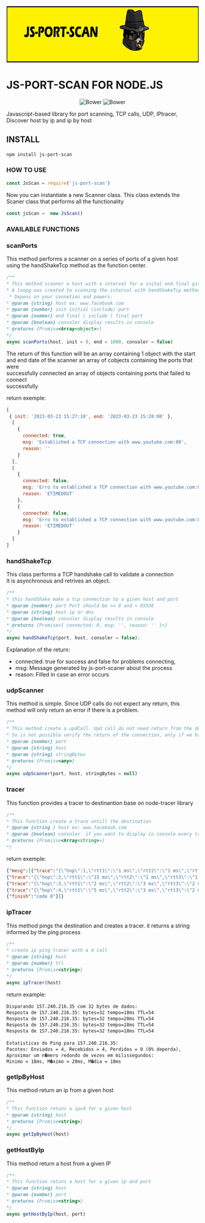 <div align="center">
  <img src="./src/assets/header.jpg" width="100%" height="150"/>
</div>

# JS-PORT-SCAN FOR NODE.JS
<p align="center">
   <img alt="Bower" src="https://img.shields.io/bower/l/MI?style=flat-square">
   <img alt="Bower" src="https://img.shields.io/badge/version-1.0.0-blue">
</p>


Javascript-based library for port scanning, TCP calls, UDP, IPtracer, Discover host by ip and ip by host

## INSTALL

```
npm install js-port-scan
```

### HOW TO USE 

```javascript
const JsScan = require('js-port-scan')
```

Now you can instantiate a new Scanner class. This class extends the Scaner class that performs all the functionality

```javascript
const jsScan =  new JsScan()

```

### AVAILABLE FUNCTIONS

### scanPorts

This method performs a scanner on a series of ports of a given host <br/>
using the handShakeTcp method as the function center.

```javascript
/**
* This method scanner a host with a interval for a inital end final given ports.
* A loopg was created to scanning the interval with handShakeTcp method.
 * Depens on your connetion and powers.
* @param {string} host ex: www.facebook.com
* @param {number} init initial (include) port
* @param {number} end final ( include ) final port
* @param {boolean} consoler display results in console
* @returns {Promise<Array<object>>}
*/
async scanPorts(host, init = 0, end = 1000, consoler = false)
```

The return of this function will be an array containing 1 object with the start <br/>
and end date of the scanner an array of cobjects containing the ports that were <br/>
successfully connected an array of objects containing ports that failed to connect <br/>
successfully

return exemple:
``` javascript
[
 { init: '2023-03-23 15:27:18', end: '2023-03-23 15:28:00' },
  [
    {
      connected: true,
      msg: 'Established a TCP connection with www.youtube.com:80',        
      reason: ''
    }
  ],
  [
    {
      connected: false,
      msg: 'Erro to established a TCP connection with www.youtube.com:81',
      reason: 'ETIMEDOUT'
    },
    {
      connected: false,
      msg: 'Erro to established a TCP connection with www.youtube.com:82',
      reason: 'ETIMEDOUT'
    }
  ]
]
```

### handShakeTcp
This class performs a TCP handshake call to validate a connection<br/>
It is asynchronous and retrives an object.

```javascript
/**
* this handShake make a tcp connection to a given host and port
* @param {number} port Port should be >= 0 and < 65536
* @param {string} host ip or dns
* @param {boolean} consoler display results in console
* @returns {Promise<{ connected: 0, msg: '', reason: '' }>}
*/
async handShakeTcp(port, host, consoler = false): 
```
Explanation of the return:
* connected: true for success and false for problems connecting,
* msg: Message generated by js-port-scaner about the process
* reason: Filled in case an error occurs

### udpScanner
This method is simple. Since UDP calls do not expect any return, 
this method will only return an error if there is a problem.

```javascript
/**
* This method create a updCall. Upd call do not need return from the destination.
* So is not possible verify the return of the connection, only if we have error.
* @param {number} port
* @param {string} host
* @param {string} stringBytes
* @returns {Promise<any>}
*/
async udpScanner(port, host, stringBytes = null) 
```

### tracer
This function provides a tracer to destinantion
base on node-tracer library

```javascript
/**
* This function create a trace untill the destination
* @param {string } host ex: www.facebook.com
* @param {boolean} consoler  if you want to display in console every tracer
* @returns {Promisse<Array<string>>}
*/
```

return exemple:

```json
{"mesg":[{"trace":"{\"hop\":1,\"rtt1\":\"1 ms\",\"rtt2\":\"1 ms\",\"rtt3\":\"<1 ms\",\"ip\":\"localhost\"}"},
{"trace":"{\"hop\":2,\"rtt1\":\"15 ms\",\"rtt2\":\"1 ms\",\"rtt3\":\"1 ms\",\"ip\":\"10.255.255.5\"}"},
{"trace":"{\"hop\":3,\"rtt1\":\"2 ms\",\"rtt2\":\"3 ms\",\"rtt3\":\"2 ms\",\"ip\":\"198.19.0.225\"}"},
{"trace":"{\"hop\":4,\"rtt1\":\"5 ms\",\"rtt2\":\"3 ms\",\"rtt3\":\"2 ms\",\"ip\":\"198.18.0.33\"}"},
{"finish":"code 0"}]}
```

### ipTracer
This method pings the destination and creates a tracer. 
it returns a string informed by the ping process

```javascript
/**
* create ip ping tracer with a 4 call
* @param {string} host
* @param {number} ttl
* @returns {Promise<string>}
*/
async ipTracer(host)
```

return example:
```shell
Disparando 157.240.216.35 com 32 bytes de dados:
Resposta de 157.240.216.35: bytes=32 tempo=18ms TTL=54       
Resposta de 157.240.216.35: bytes=32 tempo=20ms TTL=54       
Resposta de 157.240.216.35: bytes=32 tempo=18ms TTL=54       
Resposta de 157.240.216.35: bytes=32 tempo=18ms TTL=54       

Estatisticas do Ping para 157.240.216.35:
Pacotes: Enviados = 4, Recebidos = 4, Perdidos = 0 (0% deperda),
Aproximar um n�mero redondo de vezes em milissegundos:       
Minimo = 18ms, M�ximo = 20ms, M�dia = 18ms
```

### getIpByHost

This method return an ip from a given host

```javascript
/**
* This function retuns a ipv4 for a given host
* @param {string} host 
* @returns {Promise<string>}
*/
async getIpByHost(host) 
```

### getHostByIp

This method return a host from a given IP

```javascript
/**
* This function retuns a host for a given ip and port
* @param {string} host 
* @param {number} port
* @returns {Promise<string>}
*/
async getHostByIp(host, port) 
```